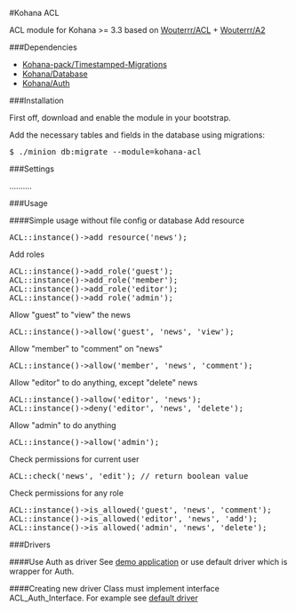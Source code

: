 #Kohana ACL

ACL module for Kohana >= 3.3 based on [Wouterrr/ACL](https://github.com/Wouterrr/ACL) + [Wouterrr/A2](https://github.com/Wouterrr/A2)

###Dependencies

- [Kohana-pack/Timestamped-Migrations](https://github.com/kohana-pack/timestamped-migrations)
- [Kohana/Database](https://github.com/kohana/database)
- [Kohana/Auth](https://github.com/kohana/auth)

###Installation

First off, download and enable the module in your bootstrap.

Add the necessary tables and fields in the database using migrations:
<pre>
$ ./minion db:migrate --module=kohana-acl
</pre>


###Settings

..........


###Usage

####Simple usage without file config or database
Add resource
<pre>
ACL::instance()->add_resource('news');
</pre>
Add roles
<pre>
ACL::instance()->add_role('guest');
ACL::instance()->add_role('member');
ACL::instance()->add_role('editor');
ACL::instance()->add_role('admin');
</pre>
Allow "guest" to "view" the news
<pre>
ACL::instance()->allow('guest', 'news', 'view');
</pre>
Allow "member" to "comment" on "news"
<pre>
ACL::instance()->allow('member', 'news', 'comment');
</pre>
Allow "editor" to do anything, except "delete" news
<pre>
ACL::instance()->allow('editor', 'news');
ACL::instance()->deny('editor', 'news', 'delete');
</pre>
Allow "admin" to do anything
<pre>
ACL::instance()->allow('admin');
</pre>

Check permissions for current user
<pre>
ACL::check('news', 'edit'); // return boolean value
</pre>

Check permissions for any role
<pre>
ACL::instance()->is_allowed('guest', 'news', 'comment');
ACL::instance()->is_allowed('editor', 'news', 'add');
ACL::instance()->is_allowed('admin', 'news', 'delete');
</pre>


###Drivers

####Use Auth as driver
See [demo application](https://github.com/dimkof/kohana-acl-demo-with-auth)
or use default driver which is wrapper for Auth.

####Creating new driver
Class must implement interface ACL_Auth_Interface.
For example see [default driver](https://github.com/dimkof/kohana-acl/blob/3.3/master/classes/Kohana/ACL/Auth.php)

